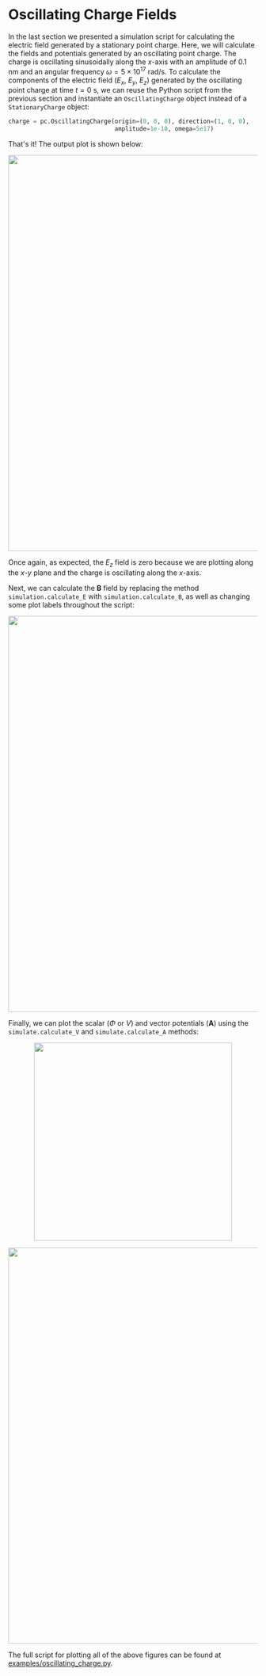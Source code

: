 # Oscillating Charge Fields

In the last section we presented a simulation script for calculating the electric field generated by a stationary point charge. Here, we will calculate the fields and potentials generated by an oscillating point charge. The charge is oscillating sinusoidally along the $x$-axis with an amplitude of 0.1 nm and an angular frequency $\omega=5\times10^{17}$ rad/s. To calculate the components of the electric field ($E_x$, $E_y$, $E_z$) generated by the oscillating point charge at time $t=0$ s, we can reuse the Python script from the previous section and instantiate an `OscillatingCharge` object instead of a `StationaryCharge` object:

```python
charge = pc.OscillatingCharge(origin=(0, 0, 0), direction=(1, 0, 0),
                              amplitude=1e-10, omega=5e17)
```

That's it! The output plot is shown below:

<p align="center">
  <img width="800" src="../../figs/E_oscillating_charge.jpeg">
</p>

Once again, as expected, the $E_z$ field is zero because we are plotting along the $x$-$y$ plane and the charge is oscillating along the $x$-axis.

Next, we can calculate the $\mathbf{B}$ field by replacing the method `simulation.calculate_E` with `simulation.calculate_B`, as well as changing some plot labels throughout the script:

<p align="center">
  <img width="800" src="../../figs/B_oscillating_charge.jpeg">
</p>

Finally, we can plot the scalar ($\Phi$ or $V$) and vector potentials ($\mathbf{A}$) using the `simulate.calculate_V` and `simulate.calculate_A` methods:

<p align="center">
  <img width="400" src="../../figs/V_oscillating_charge.jpeg">
</p>

<p align="center">
  <img width="800" src="../../figs/A_oscillating_charge.jpeg">
</p>

The full script for plotting all of the above figures can be found at [examples/oscillating_charge.py](https://github.com/MatthewFilipovich/pycharge/blob/master/examples/oscillating_charge.py).
